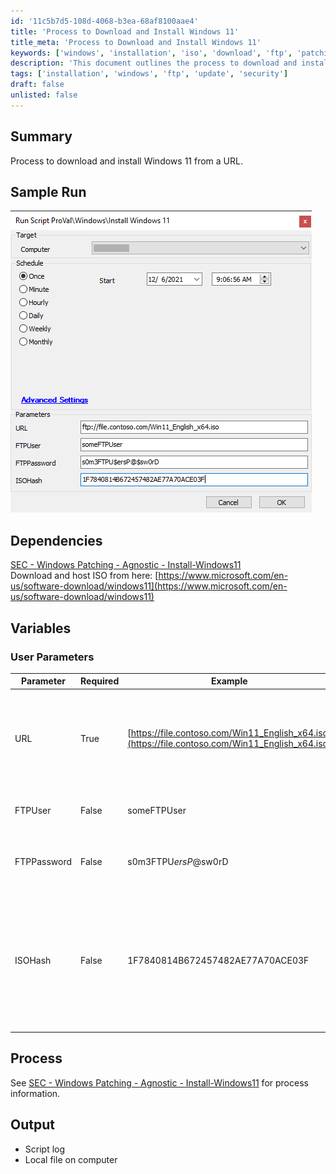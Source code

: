 ```yaml
---
id: '11c5b7d5-108d-4068-b3ea-68af8100aae4'
title: 'Process to Download and Install Windows 11'
title_meta: 'Process to Download and Install Windows 11'
keywords: ['windows', 'installation', 'iso', 'download', 'ftp', 'patching']
description: 'This document outlines the process to download and install Windows 11 from a specified URL. It includes user parameters for FTP authentication, ISO hash verification, and links to necessary resources for successful installation.'
tags: ['installation', 'windows', 'ftp', 'update', 'security']
draft: false
unlisted: false
---
```

## Summary

Process to download and install Windows 11 from a URL.

## Sample Run

![Sample Run](../../../static/img/Install-Windows-11/image_1.png)

## Dependencies

[SEC - Windows Patching - Agnostic - Install-Windows11](https://proval.itglue.com/DOC-5078775-8801459)  
Download and host ISO from here: [https://www.microsoft.com/en-us/software-download/windows11](https://www.microsoft.com/en-us/software-download/windows11)

## Variables

### User Parameters

| Parameter   | Required | Example                                                                 | Description                                                                                   |
|-------------|----------|-------------------------------------------------------------------------|-----------------------------------------------------------------------------------------------|
| URL         | True     | [https://file.contoso.com/Win11_English_x64.iso](https://file.contoso.com/Win11_English_x64.iso) | The URL to download the ISO from. This can be a direct link, FTP link, or a SharePoint public link. |
| FTPUser     | False    | someFTPUser                                                            | The user to authenticate with the FTP server.                                               |
| FTPPassword | False    | s0m3FTPU$ersP@$sw0rD                                                   | The password to authenticate with the FTP server.                                           |
| ISOHash     | False    | 1F7840814B672457482AE77A70ACE03F                                       | The hash of the ISO file to compare any existing ISO. The default value is the hash of the English version of the Windows 11 ISO as of 12/02/2021. |

## Process

See [SEC - Windows Patching - Agnostic - Install-Windows11](https://proval.itglue.com/DOC-5078775-8801459) for process information.

## Output

- Script log
- Local file on computer







